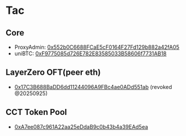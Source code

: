 # Tac

## Core

- ProxyAdmin: [0x552b0C6688FCaE5cF0164F27Fd129b882a42fA05](https://explorer.tac.build/address/0x552b0C6688FCaE5cF0164F27Fd129b882a42fA05)
- uniBTC: [0xF9775085d726E782E83585033B58606f7731AB18](https://explorer.tac.build/address/0xF9775085d726E782E83585033B58606f7731AB18)

## LayerZero OFT(peer eth)

- [0x17C3B688BaDD6dd11244096A9FBc4ae0ADd551ab](https://explorer.tac.build/address/0x17C3B688BaDD6dd11244096A9FBc4ae0ADd551ab)  (revoked @20250925)

## CCT Token Pool
- [0xA7ee087c961A22aa25eDdaB9c0b43b4a39EAd5ea](https://explorer.tac.build/address/0xA7ee087c961A22aa25eDdaB9c0b43b4a39EAd5ea?tab=index)


